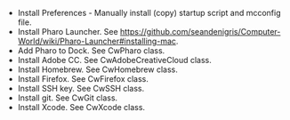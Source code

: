 - Install Preferences - Manually install (copy) startup script and mcconfig file.
- Install Pharo Launcher. See https://github.com/seandenigris/Computer-World/wiki/Pharo-Launcher#installing-mac.
- Add Pharo to Dock. See CwPharo class.
- Install Adobe CC. See CwAdobeCreativeCloud class.
- Install Homebrew. See CwHomebrew class.
- Install Firefox. See CwFirefox class.
- Install SSH key. See CwSSH class.
- Install git. See CwGit class.
- Install Xcode. See CwXcode class.